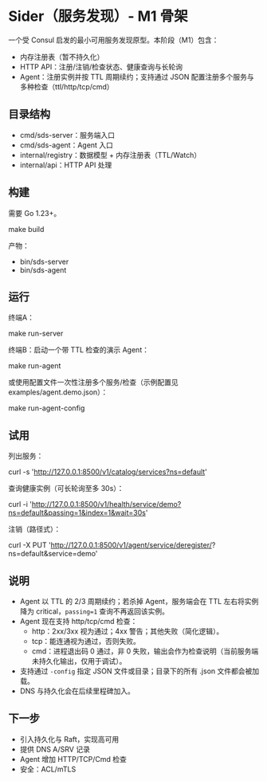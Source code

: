 # Sider（服务发现）- M1 骨架

一个受 Consul 启发的最小可用服务发现原型。本阶段（M1）包含：
- 内存注册表（暂不持久化）
- HTTP API：注册/注销/检查状态、健康查询与长轮询
- Agent：注册实例并按 TTL 周期续约；支持通过 JSON 配置注册多个服务与多种检查（ttl/http/tcp/cmd）

## 目录结构
- cmd/sds-server：服务端入口
- cmd/sds-agent：Agent 入口
- internal/registry：数据模型 + 内存注册表（TTL/Watch）
- internal/api：HTTP API 处理

## 构建
需要 Go 1.23+。

make build

产物：
- bin/sds-server
- bin/sds-agent

## 运行
终端A：

make run-server

终端B：启动一个带 TTL 检查的演示 Agent：

make run-agent

或使用配置文件一次性注册多个服务/检查（示例配置见 examples/agent.demo.json）：

make run-agent-config

## 试用
列出服务：

curl -s 'http://127.0.0.1:8500/v1/catalog/services?ns=default'

查询健康实例（可长轮询至多 30s）：

curl -i 'http://127.0.0.1:8500/v1/health/service/demo?ns=default&passing=1&index=1&wait=30s'

注销（路径式）：

curl -X PUT 'http://127.0.0.1:8500/v1/agent/service/deregister/<id>?ns=default&service=demo'

## 说明
- Agent 以 TTL 的 2/3 周期续约；若杀掉 Agent，服务端会在 TTL 左右将实例降为 critical，`passing=1` 查询不再返回该实例。
- Agent 现在支持 http/tcp/cmd 检查：
  - http：2xx/3xx 视为通过；4xx 警告；其他失败（简化逻辑）。
  - tcp：能连通视为通过，否则失败。
  - cmd：进程退出码 0 通过，非 0 失败，输出会作为检查说明（当前服务端未持久化输出，仅用于调试）。
- 支持通过 `-config` 指定 JSON 文件或目录；目录下的所有 .json 文件都会被加载。
- DNS 与持久化会在后续里程碑加入。

## 下一步
- 引入持久化与 Raft，实现高可用
- 提供 DNS A/SRV 记录
- Agent 增加 HTTP/TCP/Cmd 检查
- 安全：ACL/mTLS
